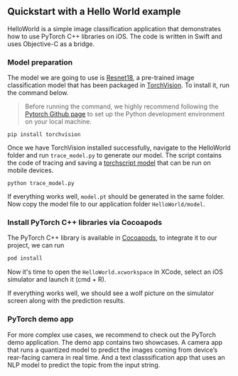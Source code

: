 ## Quickstart with a Hello World example

HelloWorld is a simple image classification application that demonstrates how to use PyTorch C++ libraries on iOS. The code is written in Swift and uses Objective-C as a bridge.

### Model preparation

The model we are going to use is [Resnet18](https://pytorch.org/hub/pytorch_vision_resnet/), a pre-trained image classification model that has been packaged in [TorchVision](https://pytorch.org/docs/stable/torchvision/index.html). To install it, run the command below.

> Before running the command, we highly recommend following the [Pytorch Github page](https://github.com/pytorch/pytorch) to set up the Python development environment on your local machine. 

```shell
pip install torchvision
```

Once we have TorchVision installed successfully, navigate to the HelloWorld folder and run `trace_model.py` to generate our model. The script contains the code of tracing and saving a [torchscript model](https://pytorch.org/tutorials/beginner/Intro_to_TorchScript_tutorial.html) that can be run on mobile devices. 

```shell
python trace_model.py
```

If everything works well, `model.pt` should be generated in the same folder. Now copy the model file to our application folder `HelloWorld/model`.

### Install PyTorch C++ libraries via Cocoapods

The PyTorch C++ library is available in [Cocoapods](https://cocoapods.org/), to integrate it to our project, we can run 

```ruby
pod install
```
Now it's time to open the `HelloWorld.xcworkspace` in XCode, select an iOS simulator and launch it (cmd + R). 

If everything works well, we should see a wolf picture on the simulator screen along with the prediction results.

### PyTorch demo app

For more complex use cases, we recommend to check out the PyTorch demo application. The demo app contains two showcases. A camera app that runs a quantized model to predict the images coming from device’s rear-facing camera in real time. And a text classsification app that uses an NLP model to predict the topic from the input string.
